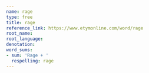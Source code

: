 ```yaml
---
name: rage
type: free
title: rage
reference_link: https://www.etymonline.com/word/rage
root_name: 
root_language: 
denotation: 
word_sums:
- sum: 'Rage + '
  respelling: rage
---
```

